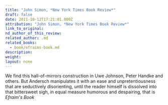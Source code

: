 ```yaml
---
title: "John Simon, *New York Times Book Review*"
draft: false
date: 2011-10-12T17:21:01.000Z
attribution: "John Simon, *New York Times Book Review*"
link_to_original:
nd_author_of_this_review:
related_author: .md
related_books:
  - book/efraims-book.md
description:
weight:
layout: none
---
```

We find this hall-of-mirrors construction in Uwe Johnson, Peter Handke and others. But Andersch manipulates it with an ease and unpretentiousness that are seductively disorienting, until the reader himself is dissolved into that bittersweet sigh, in equal measure humorous and despairing, that is *Efraim's Book*

